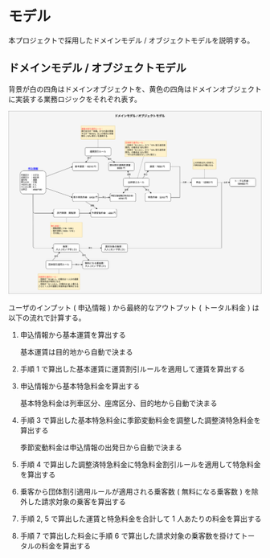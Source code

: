# モデル

本プロジェクトで採用したドメインモデル / オブジェクトモデルを説明する。

## ドメインモデル / オブジェクトモデル

背景が白の四角はドメインオブジェクトを、黄色の四角はドメインオブジェクトに実装する業務ロジックをそれぞれ表す。

![ドメインモデル](./domain-model.png)

ユーザのインプット ( 申込情報 ) から最終的なアウトプット ( トータル料金 ) は以下の流れで計算する。

1. 申込情報から基本運賃を算出する

   基本運賃は目的地から自動で決まる

2. 手順 1 で算出した基本運賃に運賃割引ルールを適用して運賃を算出する

3. 申込情報から基本特急料金を算出する

   基本特急料金は列車区分、座席区分、目的地から自動で決まる

4. 手順 3 で算出した基本特急料金に季節変動料金を調整した調整済特急料金を算出する

   季節変動料金は申込情報の出発日から自動で決まる

5. 手順 4 で算出した調整済特急料金に特急料金割引ルールを適用して特急料金を算出する

6. 乗客から団体割引適用ルールが適用される乗客数 ( 無料になる乗客数 ) を除外した請求対象の乗客を算出する

7. 手順 2, 5 で算出した運賃と特急料金を合計して 1 人あたりの料金を算出する

8. 手順 7 で算出した料金に手順 6 で算出した請求対象の乗客数を掛けてトータルの料金を算出する
